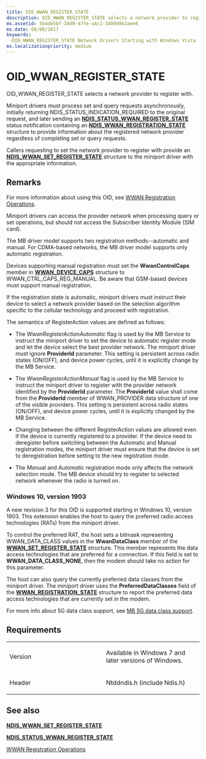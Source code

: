 ```yaml
---
title: OID_WWAN_REGISTER_STATE
description: OID_WWAN_REGISTER_STATE selects a network provider to register with.
ms.assetid: 564de5bf-10d9-47fe-a4c1-3409d9b2aee8
ms.date: 08/08/2017
keywords: 
 -OID_WWAN_REGISTER_STATE Network Drivers Starting with Windows Vista
ms.localizationpriority: medium
---
```


# OID\_WWAN\_REGISTER\_STATE


OID\_WWAN\_REGISTER\_STATE selects a network provider to register with.

Miniport drivers must process set and query requests asynchronously, initially returning NDIS\_STATUS\_INDICATION\_REQUIRED to the original request, and later sending an [**NDIS\_STATUS\_WWAN\_REGISTER\_STATE**](ndis-status-wwan-register-state.md) status notification containing an [**NDIS\_WWAN\_REGISTRATION\_STATE**](https://msdn.microsoft.com/library/windows/hardware/ff567917) structure to provide information about the registered network provider regardless of completing set or query requests.

Callers requesting to set the network provider to register with provide an [**NDIS\_WWAN\_SET\_REGISTER\_STATE**](https://msdn.microsoft.com/library/windows/hardware/ff567926) structure to the miniport driver with the appropriate information.

Remarks
-------

For more information about using this OID, see [WWAN Registration Operations](https://msdn.microsoft.com/library/windows/hardware/ff559116).

Miniport drivers can access the provider network when processing query or set operations, but should not access the Subscriber Identity Module (SIM card).

The MB driver model supports two registration methods--automatic and manual. For CDMA-based networks, the MB driver model supports only automatic registration.

Devices supporting manual registration must set the **WwanControlCaps** member in [**WWAN\_DEVICE\_CAPS**](https://msdn.microsoft.com/library/windows/hardware/ff571204) structure to WWAN\_CTRL\_CAPS\_REG\_MANUAL. Be aware that GSM-based devices must support manual registration.

If the registration state is automatic, miniport drivers must instruct their device to select a network provider based on the selection algorithm specific to the cellular technology and proceed with registration.

The semantics of RegisterAction values are defined as follows:

-   The *WwanRegisterActionAutomatic* flag is used by the MB Service to instruct the miniport driver to set the device to automatic register mode and let the device select the best provider network. The miniport driver must ignore **ProviderId** parameter. This setting is persistent across radio states (ON/OFF), and device power cycles, until it is explicitly change by the MB Service.

-   The *WwanRegisterActionManual* flag is used by the MB Service to instruct the miniport driver to register with the provider network identified by the **ProviderId** parameter. The **ProviderId** value shall come from the **ProviderId** member of WWAN\_PROVIDER data structure of one of the visible providers. This setting is persistent across radio states (ON/OFF), and device power cycles, until it is explicitly changed by the MB Service.

-   Changing between the different RegisterAction values are allowed even if the device is currently registered to a provider. If the device need to deregister before switching between the Automatic and Manual registration modes, the miniport driver must ensure that the device is set to deregistration before setting to the new registration mode.

-   The *Manual* and *Automatic* registration mode only affects the network selection mode. The MB device should try to register to selected network whenever the radio is turned on.

### Windows 10, version 1903

A new revision 3 for this OID is supported starting in Windows 10, version 1903. This extension enables the host to query the preferred radio access technologies (RATs) from the miniport driver. 

To control the preferred RAT, the host sets a bitmask representing WWAN_DATA_CLASS values in the **WwanDataClass** member of the [**WWAN_SET_REGISTER_STATE**](https://docs.microsoft.com/windows-hardware/drivers/ddi/content/wwan/ns-wwan-_wwan_set_register_state) structure. This member represents the data access technologies that are preferred for a connection. If this field is set to **WWAN_DATA_CLASS_NONE**, then the modem should take no action for this parameter.

The host can also query the currently preferred data classes from the miniport driver. The miniport driver uses the **PreferredDataClasses** field of the [**WWAN_REGISTRATION_STATE**](https://docs.microsoft.com/windows-hardware/drivers/ddi/content/wwan/ns-wwan-_wwan_registration_state) structure to report the preferred data access technologies that are currently set in the modem.

For more info about 5G data class support, see [MB 5G data class support](mb-5g-data-class-support.md).

Requirements
------------

<table>
<colgroup>
<col width="50%" />
<col width="50%" />
</colgroup>
<tbody>
<tr class="odd">
<td><p>Version</p></td>
<td><p>Available in Windows 7 and later versions of Windows.</p></td>
</tr>
<tr class="even">
<td><p>Header</p></td>
<td>Ntddndis.h (include Ndis.h)</td>
</tr>
</tbody>
</table>

## See also


[**NDIS\_WWAN\_SET\_REGISTER\_STATE**](https://msdn.microsoft.com/library/windows/hardware/ff567926)

[**NDIS\_STATUS\_WWAN\_REGISTER\_STATE**](ndis-status-wwan-register-state.md)

[WWAN Registration Operations](https://msdn.microsoft.com/library/windows/hardware/ff559116)

 

 




